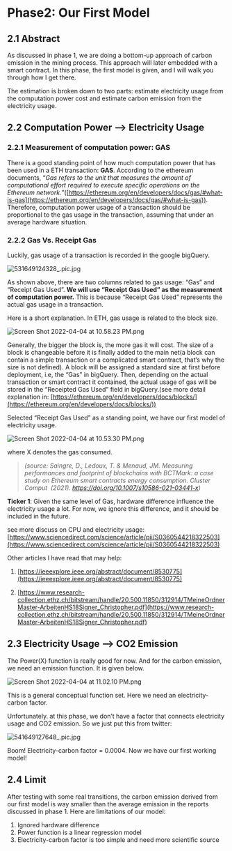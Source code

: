 # Phase2: Our First Model

## 2.1 Abstract

As discussed in phase 1, we are doing a bottom-up approach of carbon emission in the mining process. This approach will later embedded with a smart contract. In this phase, the first model is given, and I will walk you through how I get there.

The estimation is broken down to two parts: estimate electricity usage from the computation power cost and estimate carbon emission from the electricity usage. 

## 2.2 Computation Power —> Electricity Usage

### 2.2.1 Measurement of computation power: GAS

There is a good standing point of how much computation power that has been used in a ETH transaction: **GAS**. According to the ethereum documents, “*Gas refers to the unit that measures the amount of computational effort required to execute specific operations on the Ethereum network.*”([https://ethereum.org/en/developers/docs/gas/#what-is-gas](https://ethereum.org/en/developers/docs/gas/#what-is-gas)). Therefore, computation power usage of a transaction should be proportional to the gas usage in the transaction, assuming that under an average hardware situation.

### 2.2.2 Gas Vs. Receipt Gas

Luckily, gas usage of a transaction is recorded in the google bigQuery. 

![531649124328_.pic.jpg](Phase2%20Our%20ecea9/531649124328_.pic.jpg)

As shown above, there are two columns related to gas usage: “Gas” and “Receipt Gas Used”. **We will use “Receipt Gas Used” as the measurement of computation power.** This is because “Receipt Gas Used” represents the actual gas usage in a transaction.

Here is a short explanation. In ETH, gas usage is related to the block size. 

![Screen Shot 2022-04-04 at 10.58.23 PM.png](Phase2%20Our%20ecea9/Screen_Shot_2022-04-04_at_10.58.23_PM.png)

Generally, the bigger the block is, the more gas it will cost. The size of a block is changeable before it is finally added to the main net(a block can contain a simple transaction or a complicated smart contract, that’s why the size is not defined). A block will be assigned a standard size at first before deployment, i.e, the “Gas” in bigQuery. Then, depending on the actual transaction or smart contract it contained, the actual usage of gas will be stored in the “Receipted Gas Used” field in bigQuery.(see more detail explanation in: [https://ethereum.org/en/developers/docs/blocks/](https://ethereum.org/en/developers/docs/blocks/))

Selected “Receipt Gas Used” as a standing point, we have our first model of electricity usage.

![Screen Shot 2022-04-04 at 10.53.30 PM.png](Phase2%20Our%20ecea9/Screen_Shot_2022-04-04_at_10.53.30_PM.png)

where X denotes the gas consumed. 

> *(source: Saingre, D., Ledoux, T. & Menaud, JM. Measuring performances and footprint of blockchains with BCTMark: a case study on Ethereum smart contracts energy consumption. Cluster Comput
 (2021). https://doi.org/10.1007/s10586-021-03441-x)*
> 

**Ticker 1**: Given the same level of Gas, hardware difference influence the electricity usage a lot. For now, we ignore this difference, and it should be included in the future. 

see more discuss on CPU and electricity usage: [https://www.sciencedirect.com/science/article/pii/S0360544218322503](https://www.sciencedirect.com/science/article/pii/S0360544218322503)

Other articles I have read that may help: 

 1.  [https://ieeexplore.ieee.org/abstract/document/8530775](https://ieeexplore.ieee.org/abstract/document/8530775)

1. [https://www.research-collection.ethz.ch/bitstream/handle/20.500.11850/312914/TMeineOrdnerMaster-ArbeitenHS18Signer_Christopher.pdf](https://www.research-collection.ethz.ch/bitstream/handle/20.500.11850/312914/TMeineOrdnerMaster-ArbeitenHS18Signer_Christopher.pdf)

## 2.3 Electricity Usage —> CO2 Emission

The Power(X) function is really good for now. And for the carbon emission, we need an emission function. It is given below.

![Screen Shot 2022-04-04 at 11.02.10 PM.png](Phase2%20Our%20ecea9/Screen_Shot_2022-04-04_at_11.02.10_PM.png)

This is a general conceptual function set. Here we need an electricity-carbon factor.

Unfortunately. at this phase, we don’t have a factor that connects electricity usage and CO2 emission. So we just put this from twitter: 

![541649127648_.pic.jpg](Phase2%20Our%20ecea9/541649127648_.pic.jpg)

Boom! Electricity-carbon factor = 0.0004. Now we have our first working model!

## 2.4 Limit

After testing with some real transitions, the carbon emission derived from our first model is way smaller than the average emission in the reports discussed in phase 1. Here are limitations of our model: 

1. Ignored hardware difference
2. Power function is a linear regression model
3. Electricity-carbon factor is too simple and need more scientific source
